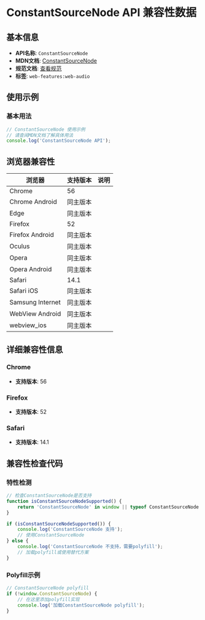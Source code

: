 # ConstantSourceNode API 兼容性数据

## 基本信息

- **API名称**: `ConstantSourceNode`
- **MDN文档**: [ConstantSourceNode](https://developer.mozilla.org/docs/Web/API/ConstantSourceNode)
- **规范文档**: [查看规范](https://webaudio.github.io/web-audio-api/#ConstantSourceNode)
- **标签**: `web-features:web-audio`

## 使用示例

### 基本用法

```javascript
// ConstantSourceNode 使用示例
// 请查阅MDN文档了解具体用法
console.log('ConstantSourceNode API');
```

## 浏览器兼容性

| 浏览器 | 支持版本 | 说明 |
|--------|----------|------|
| Chrome | 56 |  |
| Chrome Android | 同主版本 |  |
| Edge | 同主版本 |  |
| Firefox | 52 |  |
| Firefox Android | 同主版本 |  |
| Oculus | 同主版本 |  |
| Opera | 同主版本 |  |
| Opera Android | 同主版本 |  |
| Safari | 14.1 |  |
| Safari iOS | 同主版本 |  |
| Samsung Internet | 同主版本 |  |
| WebView Android | 同主版本 |  |
| webview_ios | 同主版本 |  |

## 详细兼容性信息

### Chrome

- **支持版本**: 56

### Firefox

- **支持版本**: 52

### Safari

- **支持版本**: 14.1

## 兼容性检查代码

### 特性检测

```javascript
// 检查ConstantSourceNode是否支持
function isConstantSourceNodeSupported() {
    return 'ConstantSourceNode' in window || typeof ConstantSourceNode !== 'undefined';
}

if (isConstantSourceNodeSupported()) {
    console.log('ConstantSourceNode 支持');
    // 使用ConstantSourceNode
} else {
    console.log('ConstantSourceNode 不支持，需要polyfill');
    // 加载polyfill或使用替代方案
}
```

### Polyfill示例

```javascript
// ConstantSourceNode polyfill
if (!window.ConstantSourceNode) {
    // 在这里添加polyfill实现
    console.log('加载ConstantSourceNode polyfill');
}
```

